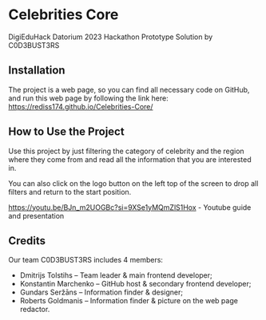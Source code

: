 
# Celebrities Core

DigiEduHack Datorium 2023 Hackathon Prototype Solution by C0D3BUST3RS
## Installation

The project is a web page, so you can find all necessary code on GitHub, and run this web page by following the link here:
https://rediss174.github.io/Celebrities-Core/
## How to Use the Project 

Use this project by just filtering the category of celebrity and the region where they come from and read all the information that you are interested in.

You can also click on the logo button on the left top of the screen to drop all filters and return to the start position.

https://youtu.be/BJn_m2UOGBc?si=9XSe1yMQmZlS1Hox - Youtube guide and presentation
## Credits

Our team C0D3BUST3RS includes 4 members:
* Dmitrijs Tolstihs – Team leader & main frontend developer;
* Konstantin Marchenko – GitHub host & secondary frontend developer;
* Gundars Seržāns – Information finder & designer;
* Roberts Goldmanis – Information finder & picture on the web page redactor.
